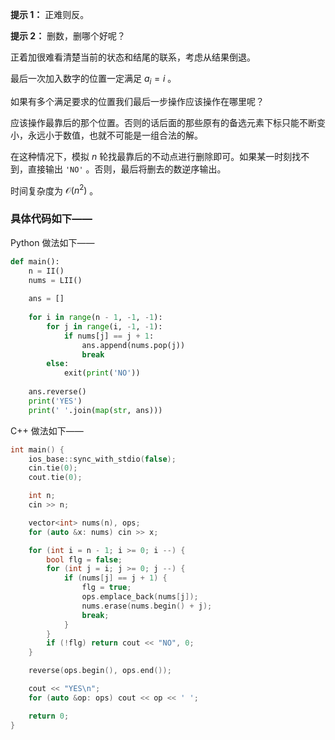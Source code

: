 **提示 1：** 正难则反。

**提示 2：** 删数，删哪个好呢？

正着加很难看清楚当前的状态和结尾的联系，考虑从结果倒退。

最后一次加入数字的位置一定满足 $a_i=i$ 。

如果有多个满足要求的位置我们最后一步操作应该操作在哪里呢？

应该操作最靠后的那个位置。否则的话后面的那些原有的备选元素下标只能不断变小，永远小于数值，也就不可能是一组合法的解。

在这种情况下，模拟 $n$ 轮找最靠后的不动点进行删除即可。如果某一时刻找不到，直接输出 `'NO'` 。否则，最后将删去的数逆序输出。

时间复杂度为 $\mathcal{O}(n^2)$ 。

### 具体代码如下——

Python 做法如下——

```Python []
def main():
    n = II()
    nums = LII()
    
    ans = []
    
    for i in range(n - 1, -1, -1):
        for j in range(i, -1, -1):
            if nums[j] == j + 1:
                ans.append(nums.pop(j))
                break
        else:
            exit(print('NO'))
    
    ans.reverse()
    print('YES')
    print(' '.join(map(str, ans)))
```

C++ 做法如下——

```cpp []
int main() {
    ios_base::sync_with_stdio(false);
    cin.tie(0);
    cout.tie(0);

    int n;
    cin >> n;

    vector<int> nums(n), ops;
    for (auto &x: nums) cin >> x;

    for (int i = n - 1; i >= 0; i --) {
        bool flg = false;
        for (int j = i; j >= 0; j --) {
            if (nums[j] == j + 1) {
                flg = true;
                ops.emplace_back(nums[j]);
                nums.erase(nums.begin() + j);
                break;
            }
        }
        if (!flg) return cout << "NO", 0;
    }

    reverse(ops.begin(), ops.end());

    cout << "YES\n";
    for (auto &op: ops) cout << op << ' ';

    return 0;
}
```